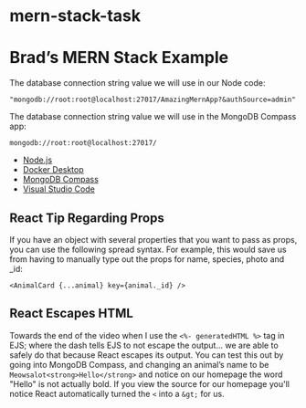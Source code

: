 # mern-stack-task
# Brad&rsquo;s MERN Stack Example

The database connection string value we will use in our Node code:

```
"mongodb://root:root@localhost:27017/AmazingMernApp?&authSource=admin"
```

The database connection string value we will use in the MongoDB Compass app:

```
mongodb://root:root@localhost:27017/
```

- [Node.js](https://nodejs.org)
- [Docker Desktop](https://www.docker.com/products/docker-desktop/)
- [MongoDB Compass](https://www.mongodb.com/products/compass)
- [Visual Studio Code](https://code.visualstudio.com/)

## React Tip Regarding Props

If you have an object with several properties that you want to pass as props, you can use the following spread syntax. For example, this would save us from having to manually type out the props for name, species, photo and \_id:

```
<AnimalCard {...animal} key={animal._id} />
```

## React Escapes HTML

Towards the end of the video when I use the `<%- generatedHTML %>` tag in EJS; where the dash tells EJS to not escape the output... we are able to safely do that because React escapes its output. You can test this out by going into MongoDB Compass, and changing an animal&rsquo;s name to be `Meowsalot<strong>Hello</strong>` and notice on our homepage the word "Hello" is not actually bold. If you view the source for our homepage you'll notice React automatically turned the `<` into a `&gt;` for us.
